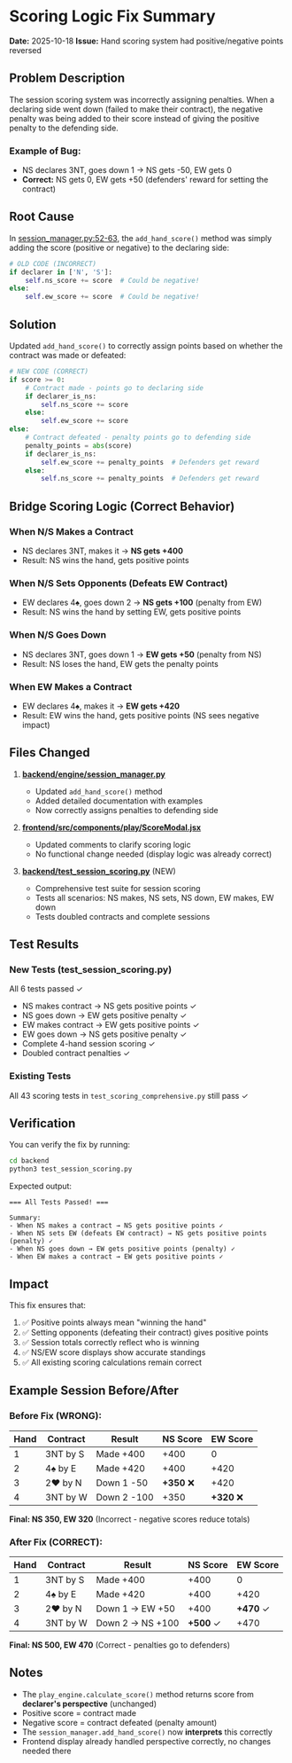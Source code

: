 # Scoring Logic Fix Summary

**Date:** 2025-10-18
**Issue:** Hand scoring system had positive/negative points reversed

## Problem Description

The session scoring system was incorrectly assigning penalties. When a declaring side went down (failed to make their contract), the negative penalty was being added to their score instead of giving the positive penalty to the defending side.

### Example of Bug:
- NS declares 3NT, goes down 1 → NS gets -50, EW gets 0
- **Correct:** NS gets 0, EW gets +50 (defenders' reward for setting the contract)

## Root Cause

In [session_manager.py:52-63](backend/engine/session_manager.py#L52-L63), the `add_hand_score()` method was simply adding the score (positive or negative) to the declaring side:

```python
# OLD CODE (INCORRECT)
if declarer in ['N', 'S']:
    self.ns_score += score  # Could be negative!
else:
    self.ew_score += score  # Could be negative!
```

## Solution

Updated `add_hand_score()` to correctly assign points based on whether the contract was made or defeated:

```python
# NEW CODE (CORRECT)
if score >= 0:
    # Contract made - points go to declaring side
    if declarer_is_ns:
        self.ns_score += score
    else:
        self.ew_score += score
else:
    # Contract defeated - penalty points go to defending side
    penalty_points = abs(score)
    if declarer_is_ns:
        self.ew_score += penalty_points  # Defenders get reward
    else:
        self.ns_score += penalty_points  # Defenders get reward
```

## Bridge Scoring Logic (Correct Behavior)

### When N/S Makes a Contract
- NS declares 3NT, makes it → **NS gets +400**
- Result: NS wins the hand, gets positive points

### When N/S Sets Opponents (Defeats EW Contract)
- EW declares 4♠, goes down 2 → **NS gets +100** (penalty from EW)
- Result: NS wins the hand by setting EW, gets positive points

### When N/S Goes Down
- NS declares 3NT, goes down 1 → **EW gets +50** (penalty from NS)
- Result: NS loses the hand, EW gets the penalty points

### When EW Makes a Contract
- EW declares 4♠, makes it → **EW gets +420**
- Result: EW wins the hand, gets positive points (NS sees negative impact)

## Files Changed

1. **[backend/engine/session_manager.py](backend/engine/session_manager.py#L52-L93)**
   - Updated `add_hand_score()` method
   - Added detailed documentation with examples
   - Now correctly assigns penalties to defending side

2. **[frontend/src/components/play/ScoreModal.jsx](frontend/src/components/play/ScoreModal.jsx#L34-L52)**
   - Updated comments to clarify scoring logic
   - No functional change needed (display logic was already correct)

3. **[backend/test_session_scoring.py](backend/test_session_scoring.py)** (NEW)
   - Comprehensive test suite for session scoring
   - Tests all scenarios: NS makes, NS sets, NS down, EW makes, EW down
   - Tests doubled contracts and complete sessions

## Test Results

### New Tests (test_session_scoring.py)
All 6 tests passed ✓
- NS makes contract → NS gets positive points ✓
- NS goes down → EW gets positive penalty ✓
- EW makes contract → EW gets positive points ✓
- EW goes down → NS gets positive penalty ✓
- Complete 4-hand session scoring ✓
- Doubled contract penalties ✓

### Existing Tests
All 43 scoring tests in `test_scoring_comprehensive.py` still pass ✓

## Verification

You can verify the fix by running:

```bash
cd backend
python3 test_session_scoring.py
```

Expected output:
```
=== All Tests Passed! ===

Summary:
- When NS makes a contract → NS gets positive points ✓
- When NS sets EW (defeats EW contract) → NS gets positive points (penalty) ✓
- When NS goes down → EW gets positive points (penalty) ✓
- When EW makes a contract → EW gets positive points ✓
```

## Impact

This fix ensures that:
1. ✅ Positive points always mean "winning the hand"
2. ✅ Setting opponents (defeating their contract) gives positive points
3. ✅ Session totals correctly reflect who is winning
4. ✅ NS/EW score displays show accurate standings
5. ✅ All existing scoring calculations remain correct

## Example Session Before/After

### Before Fix (WRONG):
| Hand | Contract | Result | NS Score | EW Score |
|------|----------|--------|----------|----------|
| 1 | 3NT by S | Made +400 | +400 | 0 |
| 2 | 4♠ by E | Made +420 | +400 | +420 |
| 3 | 2♥ by N | Down 1 -50 | **+350** ❌ | +420 |
| 4 | 3NT by W | Down 2 -100 | +350 | **+320** ❌ |

**Final: NS 350, EW 320** (Incorrect - negative scores reduce totals)

### After Fix (CORRECT):
| Hand | Contract | Result | NS Score | EW Score |
|------|----------|--------|----------|----------|
| 1 | 3NT by S | Made +400 | +400 | 0 |
| 2 | 4♠ by E | Made +420 | +400 | +420 |
| 3 | 2♥ by N | Down 1 → EW +50 | +400 | **+470** ✓ |
| 4 | 3NT by W | Down 2 → NS +100 | **+500** ✓ | +470 |

**Final: NS 500, EW 470** (Correct - penalties go to defenders)

## Notes

- The `play_engine.calculate_score()` method returns score from **declarer's perspective** (unchanged)
- Positive score = contract made
- Negative score = contract defeated (penalty amount)
- The `session_manager.add_hand_score()` now **interprets** this correctly
- Frontend display already handled perspective correctly, no changes needed there
